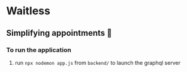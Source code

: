 # Waitless
## Simplifying appointments 🧬

### To run the application
1. run `npx nodemon app.js` from `backend/` to launch the graphql server
